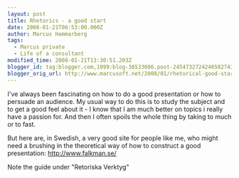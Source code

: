 ```yaml
---
layout: post
title: Rhetorics - a good start
date: 2008-01-21T06:53:00.000Z
author: Marcus Hammarberg
tags:
  - Marcus private
  - Life of a consultant
modified_time: 2008-01-21T13:30:51.203Z
blogger_id: tag:blogger.com,1999:blog-36533086.post-2454732724246582743
blogger_orig_url: http://www.marcusoft.net/2008/01/rhetorical-good-start.html
---
```


I've
always been fascinating on how to do a good presentation or how to
persuade an audience. My usual way to do this is to study the subject
and to get a good feel about it - I know that I am much better on topics
i really have a passion for. And then I often spoils the whole thing by
taking to much or to fast.

But here are, in Swedish, a very good site for people like me, who might
need a brushing in the theoretical way of how to
construct a good presentation:
<http://www.falkman.se/>

Note the guide under "Retoriska Verktyg"
